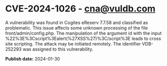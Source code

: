 # CVE-2024-1026 - cna@vuldb.com

A vulnerability was found in Cogites eReserv 7.7.58 and classified as problematic. This issue affects some unknown processing of the file front/admin/config.php. The manipulation of the argument id with the input %22%3E%3Cscript%3Ealert(%27XSS%27)%3C/script%3E leads to cross site scripting. The attack may be initiated remotely. The identifier VDB-252293 was assigned to this vulnerability.

**Publish date:** 2024-01-30
